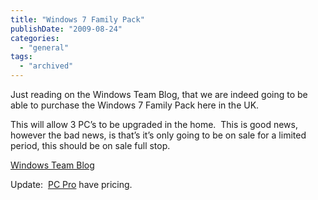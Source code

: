 ```yaml
---
title: "Windows 7 Family Pack"
publishDate: "2009-08-24"
categories: 
  - "general"
tags:
  - "archived"
---
```


Just reading on the Windows Team Blog, that we are indeed going to be able to purchase the Windows 7 Family Pack here in the UK.

This will allow 3 PC’s to be upgraded in the home.  This is good news, however the bad news, is that’s it’s only going to be on sale for a limited period, this should be on sale full stop.

[Windows Team Blog](https://windowsteamblog.com/blogs/windows7/archive/2009/08/24/update-on-windows-7-in-europe.aspx)

Update:  [PC Pro](https://www.pcpro.co.uk/news/351049/microsoft-confirms-150-windows-7-family-pack) have pricing.
